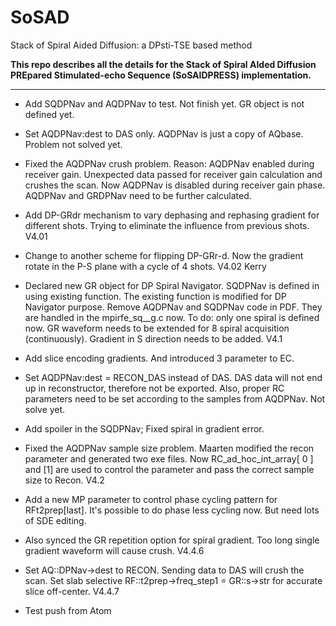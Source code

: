 # SoSAD
Stack of Spiral Aided Diffusion: a DPsti-TSE based method

**This repo describes all the details for the Stack of Spiral AIded Diffusion PREpared Stimulated-echo Sequence (SoSAIDPRESS) implementation.**

---

* Add SQDPNav and AQDPNav to test. Not finish yet. GR object is not defined yet.

* Set AQDPNav:dest to DAS only. AQDPNav is just a copy of AQbase. Problem not solved yet.

* Fixed the AQDPNav crush problem. Reason: AQDPNav enabled during receiver gain. Unexpected data passed for receiver gain calculation and crushes the scan. Now AQDPNav is disabled during receiver gain phase.
AQDPNav and GRDPNav need to be further calculated.

* Add DP-GRdr mechanism to vary dephasing and rephasing gradient for different shots. Trying to eliminate the influence from previous shots. V4.01

* Change to another scheme for flipping DP-GRr-d. Now the gradient rotate in the P-S plane with a cycle of 4 shots.  V4.02 Kerry

* Declared new GR object for DP Spiral Navigator.
SQDPNav is defined in using existing function.
The existing function is modified for DP Navigator purpose.
Remove AQDPNav and SQDPNav code in PDF. They are handled in the mpirfe_sq__g.c now.
To do: only one spiral is defined now. GR waveform needs to be extended for 8 spiral acquisition (continuously).
Gradient in S direction needs to be added. V4.1

* Add slice encoding gradients. And introduced 3 parameter to EC.  

* Set AQDPNav:dest = RECON_DAS instead of DAS. DAS data will not end up in reconstructor, therefore not be exported.
Also, proper RC parameters need to be set according to the samples from AQDPNav. Not solve yet.

* Add spoiler in the SQDPNav; Fixed spiral in gradient error.

* Fixed the AQDPNav sample size problem. Maarten modified the recon parameter and generated two exe files. Now  RC_ad_hoc_int_array[ 0 ] and [1] are used to control the parameter and pass the correct sample size to Recon. V4.2

* Add a new MP parameter to control phase cycling pattern for RFt2prep[last]. It's possible to do phase less cycling now. But need lots of SDE editing.

* Also synced the GR repetition option for spiral gradient. Too long single gradient waveform will cause crush. V4.4.6

* Set AQ::DPNav->dest to RECON. Sending data to DAS will crush the scan.
Set slab selective RF::t2prep->freq_step1 = GR::s->str for accurate slice off-center. V4.4.7

* Test push from Atom

